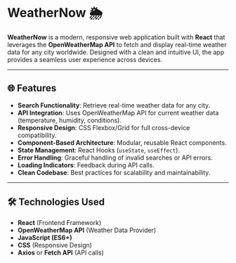 # WeatherNow 🌦️

**WeatherNow** is a modern, responsive web application built with **React** that leverages the **OpenWeatherMap API** to fetch and display real-time weather data for any city worldwide. Designed with a clean and intuitive UI, the app provides a seamless user experience across devices.

---

## 🌐 Features

- **Search Functionality**: Retrieve real-time weather data for any city.
- **API Integration**: Uses OpenWeatherMap API for current weather data (temperature, humidity, conditions).
- **Responsive Design**: CSS Flexbox/Grid for full cross-device compatibility.
- **Component-Based Architecture**: Modular, reusable React components.
- **State Management**: React Hooks (`useState`, `useEffect`).
- **Error Handling**: Graceful handling of invalid searches or API errors.
- **Loading Indicators**: Feedback during API calls.
- **Clean Codebase**: Best practices for scalability and maintainability.

---

## 🛠️ Technologies Used

- **React** (Frontend Framework)
- **OpenWeatherMap API** (Weather Data Provider)
- **JavaScript (ES6+)**
- **CSS** (Responsive Design)
- **Axios** or **Fetch API** (API calls)